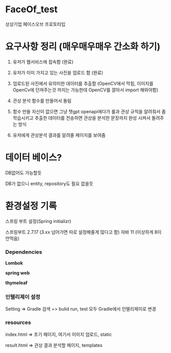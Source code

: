 # FaceOf_test
상상기업 페이스오브 프로토타입





# 요구사항 정리 (매우매우매우 간소화 하기)

1. 유저가 웹서비스에 접속함 (완료)


2. 유저가 이미 가지고 있는 사진을 업로드 함 (완료)


3. 업로드된 사진에서 유의미한 데이터를 추출함 (OpenCV에서 막힘, 이미지를 OpenCv에 던져주는것 까지는 가능한데 OpenCV를 깔아서 import 해와야함)


4. 관상 분석 함수를 만들어서 돌림


5. 함수 만들 자신이 없으면 그냥 챗gpt openapi에다가 룰과 관상 규칙을 알려줘서 좀 학습시키고 추출한 데이터를 전송하면 관상을 분석한 문장까지 완성 시켜서 돌려주는 방식


6. 유저에게 관상분석 결과를 알려줄 페이지를 보여줌


# 데이터 베이스?

DB없어도 가능할듯

DB가 없으니 entity, repository도 필요 없을듯




# 환경설정 기록
스프링 부트 설정(Spring initializr)

스프링부트 2.7.17 (3.xx 넘어가면 따로 설정해줄게 많다고 함)
자바 11 (이상하게 8이 안먹음)


### Dependencies

__Lombok__ 

__spring web__ 

__thymeleaf__



### 인텔리제이 설정

Setting => Gradle 검색 => bulid run, test 모두 Gradle에서 인텔리제이로 변경



### resources

index.html => 초기 페이지, 여기서 이미지 업로드, static

result.html => 관상 결과 분석할 페이지, templates
